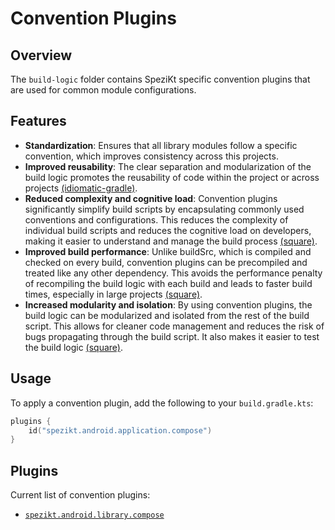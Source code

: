 # Convention Plugins

## Overview

The `build-logic` folder contains SpeziKt specific convention plugins that are used for common
module configurations.

## Features

- **Standardization**: Ensures that all library modules follow a specific convention, which improves
  consistency across this projects.
- **Improved reusability**: The clear separation and modularization of the build logic promotes the
  reusability of code within the project or across
  projects [(idiomatic-gradle)](https://github.com/jjohannes/idiomatic-gradle).
- **Reduced complexity and cognitive load**: Convention plugins significantly simplify build scripts
  by encapsulating commonly used conventions and configurations. This reduces the complexity of
  individual build scripts and reduces the cognitive load on developers, making it easier to
  understand and manage the build
  process [(square)](https://developer.squareup.com/blog/herding-elephants/).
- **Improved build performance**: Unlike buildSrc, which is compiled and checked on every build,
  convention plugins can be precompiled and treated like any other dependency. This avoids the
  performance penalty of recompiling the build logic with each build and leads to faster build
  times, especially in large
  projects [(square)](https://developer.squareup.com/blog/herding-elephants/).
- **Increased modularity and isolation**: By using convention plugins, the build logic can be
  modularized and isolated from the rest of the build script. This allows for cleaner code
  management and reduces the risk of bugs propagating through the build script. It also makes it
  easier to test the build logic [(square)](https://developer.squareup.com/blog/herding-elephants/).

## Usage

To apply a convention plugin, add the following to your `build.gradle.kts`:

```kotlin
plugins {
    id("spezikt.android.application.compose")
}
```

## Plugins

Current list of convention plugins:

- [`spezikt.android.library.compose`](convention/src/main/kotlin/SpeziLibraryComposeConventionPlugin.kt)
